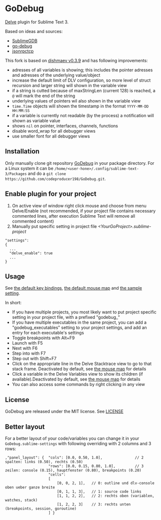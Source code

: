 # GoDebug

[Delve](https://github.com/derekparker/delve) plugin for Sublime Text 3.

Based on ideas and sources:
* [SublimeGDB](https://github.com/quarnster/SublimeGDB)
* [go-debug](https://github.com/lloiser/go-debug)
* [jsonrpctcp](https://github.com/joshmarshall/jsonrpctcp)

This fork is based on [dishmaev v0.3.9](https://github.com/dishmaev/GoDebug) and has following improvements:
* adresses of all variables is showing; this includes the pointer adresses and adresses of the underlying value/object
* increase the default limit of DLV configuration, so more level of struct recursion and larger string will shown in the variable view
* if a string is cutted because of maxStringLen (current 128) is reached, a `@` will mark the end of the string
* underlying values of pointers wil also shown in the variable view
* `time.Time` objects will shown the timestamp in the format `YYYY-MM-DD HH:MM:SS`
* if a variable is currently not readable (by the process) a notification will shown as variable value
* shows `nil` on pointer, interfaces, channels, functions
* disable word_wrap for all debugger views
* use smaller font for all debugger views

## Installation
Only manually clone git repository [GoDebug](https://github.com/codeproducer198/GoDebug.git) in your package directory.
For a Linux system it can be `/home/<user-hone>/.config/sublime-text-3/Packages` and do a `git clone https://github.com/codeproducer198/GoDebug.git`.

## Enable plugin for your project
1. On active view of window right click mouse and choose from menu Delve/Enable (not recommended, if your project file contains necessary commented lines, after execution Sublime Text will remove all commented content)
2. Manually put specific setting in project file *\<YourGoProject\>.sublime-project*
```
"settings":
{
  ...
  "delve_enable": true
  ...
}
```

## Usage
See [the default key bindings](https://github.com/dishmaev/GoDebug/blob/master/Default.sublime-keymap), [the default mouse map](https://github.com/dishmaev/GoDebug/blob/master/Default.sublime-mousemap) and [the sample setting](https://github.com/dishmaev/GoDebug/blob/master/GoDebug.sublime-settings).

In short:
* If you have multiple projects, you most likely want to put project specific setting in your project file, with a prefixed "godebug_"
* If you have multiple executables in the same project, you can add a "godebug_executables" setting to your project settings, and add an entry for each executable's settings
* Toggle breakpoints with Alt+F9
* Launch with F5
* Next with F6
* Step into with F7
* Step out with Shift+F7
* Click on the appropriate line in the Delve Stacktrace view to go to that stack frame. Deactivated by default, see [the mouse map](https://github.com/dishmaev/GoDebug/blob/master/Default.sublime-mousemap) for details
* Click a variable in the Delve Variables view to show its children (if available).Deactivated by default, see [the mouse map](https://github.com/dishmaev/GoDebug/blob/master/Default.sublime-mousemap) for details
* You can also access some commands by right clicking in any view

## License
GoDebug are released under the MIT license. See [LICENSE](https://github.com/dishmaev/GoDebug/blob/master/LICENSE)

## Better layout

For a better layout of your code/variables you can change it in your `GoDebug.sublime-settings` with following overriding with 2 columns and 3 rows:

	,"panel_layout": {  "cols": [0.0, 0.50, 1.0],				// 2 spalten: links (0.50), rechts (0.50)
                        "rows": [0.0, 0.15, 0.80, 1.0],			// 3 zeilen: console (0.15), hauptfenster (0.80), breakpoints (0.20)
                        "cells":
                        [
                            [0, 0, 2, 1],	// 0: outline und dlv-console oben ueber ganze breite
                            [0, 1, 1, 3],	// 1: source code links
                            [1, 1, 2, 2],	// 2: rechts oben (variablen, watches, stack)
                            [1, 2, 2, 3] 	// 3: rechts unten (breakpoints, session, goroutine)
                        ] }
